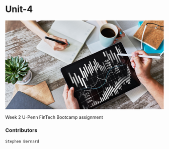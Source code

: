# Unit-4
![Screenshot](./images/portfolio-analysis.png)

Week 2 U-Penn FinTech Bootcamp assignment

### Contributors
```
Stephen Bernard
```